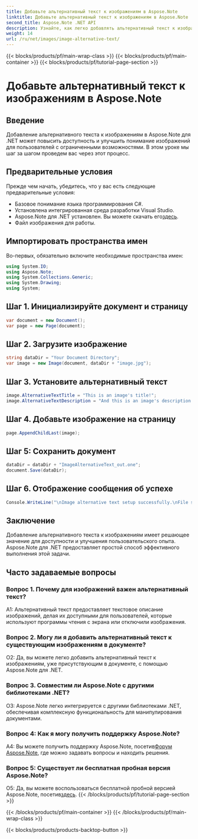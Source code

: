```yaml
---
title: Добавьте альтернативный текст к изображениям в Aspose.Note
linktitle: Добавьте альтернативный текст к изображениям в Aspose.Note
second_title: Aspose.Note .NET API
description: Узнайте, как легко добавлять альтернативный текст к изображениям в Aspose.Note для .NET. Расширьте доступность и улучшите взаимодействие с пользователем с помощью этого пошагового руководства.
weight: 14
url: /ru/net/images/image-alternative-text/
---
```


{{< blocks/products/pf/main-wrap-class >}}
{{< blocks/products/pf/main-container >}}
{{< blocks/products/pf/tutorial-page-section >}}

# Добавьте альтернативный текст к изображениям в Aspose.Note

## Введение

Добавление альтернативного текста к изображениям в Aspose.Note для .NET может повысить доступность и улучшить понимание изображений для пользователей с ограниченными возможностями. В этом уроке мы шаг за шагом проведем вас через этот процесс.

## Предварительные условия

Прежде чем начать, убедитесь, что у вас есть следующие предварительные условия:

- Базовое понимание языка программирования C#.
- Установлена интегрированная среда разработки Visual Studio.
-  Aspose.Note для .NET установлен. Вы можете скачать его[здесь](https://releases.aspose.com/note/net/).
- Файл изображения для работы.

## Импортировать пространства имен

Во-первых, обязательно включите необходимые пространства имен:

```csharp
using System.IO;
using Aspose.Note;
using System.Collections.Generic;
using System.Drawing;
using System;
```

## Шаг 1. Инициализируйте документ и страницу

```csharp
var document = new Document();
var page = new Page(document);
```

## Шаг 2. Загрузите изображение

```csharp
string dataDir = "Your Document Directory";
var image = new Image(document, dataDir + "image.jpg");
```

## Шаг 3. Установите альтернативный текст

```csharp
image.AlternativeTextTitle = "This is an image's title!";
image.AlternativeTextDescription = "And this is an image's description!";
```

## Шаг 4. Добавьте изображение на страницу

```csharp
page.AppendChildLast(image);
```

## Шаг 5: Сохранить документ

```csharp
dataDir = dataDir + "ImageAlternativeText_out.one";
document.Save(dataDir);
```

## Шаг 6. Отображение сообщения об успехе

```csharp
Console.WriteLine("\nImage alternative text setup successfully.\nFile saved at " + dataDir); 
```

## Заключение

Добавление альтернативного текста к изображениям имеет решающее значение для доступности и улучшения пользовательского опыта. Aspose.Note для .NET предоставляет простой способ эффективного выполнения этой задачи.

## Часто задаваемые вопросы

### Вопрос 1. Почему для изображений важен альтернативный текст?

A1: Альтернативный текст предоставляет текстовое описание изображений, делая их доступными для пользователей, которые используют программы чтения с экрана или отключили изображения.

### Вопрос 2. Могу ли я добавить альтернативный текст к существующим изображениям в документе?

О2: Да, вы можете легко добавить альтернативный текст к изображениям, уже присутствующим в документе, с помощью Aspose.Note для .NET.

### Вопрос 3. Совместим ли Aspose.Note с другими библиотеками .NET?

О3: Aspose.Note легко интегрируется с другими библиотеками .NET, обеспечивая комплексную функциональность для манипулирования документами.

### Вопрос 4: Как я могу получить поддержку Aspose.Note?

 A4: Вы можете получить поддержку Aspose.Note, посетив[Форум Aspose.Note](https://forum.aspose.com/c/note/28), где можно задавать вопросы и находить решения.

### Вопрос 5: Существует ли бесплатная пробная версия Aspose.Note?

О5: Да, вы можете воспользоваться бесплатной пробной версией Aspose.Note, посетив[здесь](https://releases.aspose.com/).
{{< /blocks/products/pf/tutorial-page-section >}}

{{< /blocks/products/pf/main-container >}}
{{< /blocks/products/pf/main-wrap-class >}}

{{< blocks/products/products-backtop-button >}}
